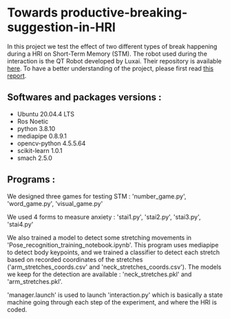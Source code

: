 # Towards productive-breaking-suggestion-in-HRI

In this project we test the effect of two different types of break happening during a HRI on Short-Term Memory (STM). The robot used during the interaction is the QT Robot developed by Luxai. Their repository is available [here](https://github.com/luxai-qtrobot/luxai-qtrobot.github.io). To have a better understanding of the project, please first read [this report](./Report.pdf).

## Softwares and packages versions :

- Ubuntu 20.04.4 LTS
- Ros Noetic
- python 3.8.10
- mediapipe 0.8.9.1
- opencv-python 4.5.5.64
- scikit-learn 1.0.1
- smach 2.5.0

## Programs :

We designed three games for testing STM : 'number_game.py', 'word_game.py', 'visual_game.py'

We used 4 forms to measure anxiety : 'stai1.py', 'stai2.py', 'stai3.py', 'stai4.py'

We also trained a model to detect some stretching movements in 'Pose_recognition_training_notebook.ipynb'. This program uses mediapipe to detect body keypoints, and we trained a classifier to detect each stretch based on recorded coordinates of the stretches ('arm_stretches_coords.csv' and 'neck_stretches_coords.csv'). The models we keep for the detection are available : 'neck_stretches.pkl' and 'arm_stretches.pkl'.

'manager.launch' is used to launch 'interaction.py' which is basically a state machine going through each step of the experiment, and where the HRI is coded.
